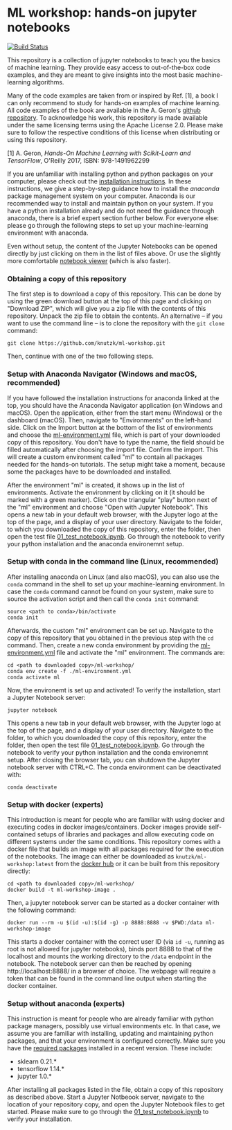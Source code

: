 # ML workshop: hands-on jupyter notebooks

[![Build Status](https://travis-ci.org/knutzk/ml-workshop.svg?branch=master)](https://travis-ci.org/knutzk/ml-workshop)

This repository is a collection of jupyter notebooks to teach you the basics of machine learning. They provide easy access to out-of-the-box code examples, and they are meant to give insights into the most basic machine-learning algorithms.

Many of the code examples are taken from or inspired by Ref. [1], a book I can only recommend to study for hands-on examples of machine learning. All code examples of the book are available in the A. Geron's [github repository](https://github.com/ageron/handson-ml). To acknowledge his work, this repository is made available under the same licensing terms using the Apache License 2.0. Please make sure to follow the respective conditions of this license when distributing or using this repository.

[1] A. Geron, _Hands-On Machine Learning with Scikit-Learn and TensorFlow_, O'Reilly 2017, ISBN: 978-1491962299

If you are unfamiliar with installing python and python packages on your computer, please check out the [installation instructions](INSTALLATION.md). In these instructions, we give a step-by-step guidance how to install the _anaconda_ package management system on your computer. Anaconda is our recommended way to install and maintain python on your system. If you have a python installation already and do not need the guidance through anaconda, there is a brief expert section further below. For everyone else: please go through the following steps to set up your machine-learning environment with anaconda.

Even without setup, the content of the Jupyter Notebooks can be opened directly by just clicking on them in the list of files above. Or use the slightly more comfortable [notebook viewer](https://nbviewer.jupyter.org/github/knutzk/ml-workshop/) (which is also faster).


### Obtaining a copy of this repository

The first step is to download a copy of this repository. This can be done by using the green download button at the top of this page and clicking on "Download ZIP", which will give you a zip file with the contents of this repository. Unpack the zip file to obtain the contents. An alternative – if you want to use the command line – is to clone the repository with the `git clone` command:
```
git clone https://github.com/knutzk/ml-workshop.git
```
Then, continue with one of the two following steps.


### Setup with Anaconda Navigator (Windows and macOS, recommended)

If you have followed the installation instructions for anaconda linked at the top, you should have the Anaconda Navigator application (on Windows and macOS). Open the application, either from the start menu (Windows) or the dashboard (macOS). Then, navigate to "Environments" on the left-hand side. Click on the Import button at the bottom of the list of environments and choose the [ml-environment.yml](ml-environment.yml) file, which is part of your downloaded copy of this repository. You don't have to type the name, the field should be filled automatically after choosing the import file. Confirm the import. This will create a custom environment called "ml" to contain all packages needed for the hands-on tutorials. The setup might take a moment, because some the packages have to be downloaded and installed.

After the environment "ml" is created, it shows up in the list of environments. Activate the environment by clicking on it (it should be marked with a green marker). Click on the triangular "play" button next of the "ml" environment and choose "Open with Jupyter Notebook". This opens a new tab in your default web browser, with the Jupyter logo at the top of the page, and a display of your user directory. Navigate to the folder, to which you downloaded the copy of this repository, enter the folder, then open the test file [01_test_notebook.ipynb](01_test_notebook.ipynb). Go through the notebook to verify your python installation and the anaconda environemnt setup.


### Setup with conda in the command line (Linux, recommended)

After installing anaconda on Linux (and also macOS), you can also use the `conda` command in the shell to set up your machine-learning environment. In case the `conda` command cannot be found on your system, make sure to source the activation script and then call the `conda init` command:
```
source <path to conda>/bin/activate
conda init
```
Afterwards, the custom "ml" environment can be set up. Navigate to the copy of this repository that you obtained in the previous step with the `cd` command. Then, create a new conda environment by providing the [ml-environment.yml](ml-environment.yml) file and activate the "ml" environment. The commands are:
```
cd <path to downloaded copy>/ml-workshop/
conda env create -f ./ml-environment.yml
conda activate ml
```
Now, the environemt is set up and activated! To verify the installation, start a Jupyter Notebook server:
```
jupyter notebook
```
This opens a new tab in your default web browser, with the Jupyter logo at the top of the page, and a display of your user directory. Navigate to the folder, to which you downloaded the copy of this repository, enter the folder, then open the test file [01_test_notebook.ipynb](01_test_notebook.ipynb). Go through the notebook to verify your python installation and the conda environemnt setup. After closing the browser tab, you can shutdown the Jupyter notebook server with CTRL+C. The conda environment can be deactivated with:
```
conda deactivate
```


### Setup with docker (experts)

This introduction is meant for people who are familiar with using docker and executing codes in docker images/containers. Docker images provide self-contained setups of libraries and packages and allow executing code on different systems under the same conditions. This repository comes with a docker file that builds an image with all packages required for the execution of the notebooks. The image can either be downloaded as `knutzk/ml-workshop:latest` from the [docker hub](https://hub.docker.com/r/knutzk/ml-workshop) or it can be built from this repository directly:
```
cd <path to downloaded copy>/ml-workshop/
docker build -t ml-workshop-image .
```
Then, a jupyter notebook server can be started as a docker container with the following command:
```
docker run --rm -u $(id -u):$(id -g) -p 8888:8888 -v $PWD:/data ml-workshop-image
```
This starts a docker container with the correct user ID (via `id -u`, running as root is not allowed for jupyter notebooks), binds port 8888 to that of the localhost and mounts the working directory to the `/data` endpoint in the notebook. The notebook server can then be reached by opening http://localhost:8888/ in a browser of choice. The webpage will require a token that can be found in the command line output when starting the docker container.


### Setup without anaconda (experts)

This instruction is meant for people who are already familiar with python package managers, possibly use virtual environments etc. In that case, we assume you are familiar with installing, updating and maintaining python packages, and that your environment is configured correctly. Make sure you have the [required packages](ml-environment.yml) installed in a recent version. These include:
* sklearn 0.21.*
* tensorflow 1.14.*
* jupyter 1.0.*

After installing all packages listed in the file, obtain a copy of this repository as described above. Start a Jupyter Notbeook server, navigate to the location of your repository copy, and open the Jupyter Notebook files to get started. Please make sure to go through the [01_test_notebook.ipynb](01_test_notebook.ipynb) to verify your installation.
